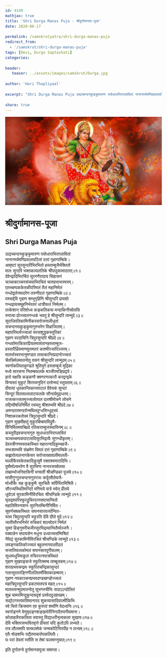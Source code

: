 ```yaml
---
id: 4149    
mathjax: true    
title: 'Shri Durga Manas Puja - श्रीदुर्गामानस-पूजा'    
date: 2020-06-17    

permalink: /samskrutyatra/shri-durga-manas-puja
redirect_from: 
  - '/samskrut/shri-durga-manas-puja'
tags: [Devi, Durga Saptashati]    
categories:    
    
header:    
   teaser: ../assets/images/samskrut/Durga.jpg    
    
author: 'Hari Thapliyaal'    
    
excerpt: "Shri Durga Manas Puja उद्यच्चन्दनकुङ्कुमारुण पयोधाराभिराप्लावितां नानानर्घ्यमणिप्रवालघटितां दत्तां गृहाणाम्बिके। आमृष्टां सुरसुन्दरीभिरभितो हस्ताम्बुजैर्भक्तितो मातः सुन्दरि भक्तकल्पलतिके श्रीपादुकामादरात्॥१॥ देवेन्द्रादिभिरर्चितं सुरगणैरादाय सिंहासनं चञ्चत्काञ्चनसंचयाभिरचितं चारुप्रभाभास्वरम्। एतच्चम्पककेतकीपरिमलं तैलं महानिर्मलं गन्धोद्वर्तनमादरेण तरुणीदत्तं गृहाणाम्बिके॥२॥ पश्‍चाद्देवि गृहाण शम्भुगृहिणि श्रीसुन्दरि प्रायशो गन्धद्रव्यसमूहनिर्भरतरं धात्रीफलं निर्मलम्। तत्केशान् परिशोध्य कङ्कतिकया मन्दाकिनीस्रोतसि"
    
share: true    
---
```

![](../assets/images/samskrut/Durga.jpg)    
    
# श्रीदुर्गामानस-पूजा    
## Shri Durga Manas Puja    
    
उद्यच्चन्दनकुङ्कुमारुण पयोधाराभिराप्लावितां    
नानानर्घ्यमणिप्रवालघटितां दत्तां गृहाणाम्बिके।    
आमृष्टां सुरसुन्दरीभिरभितो हस्ताम्बुजैर्भक्तितो    
मातः सुन्दरि भक्तकल्पलतिके श्रीपादुकामादरात्॥१॥    
देवेन्द्रादिभिरर्चितं सुरगणैरादाय सिंहासनं    
चञ्चत्काञ्चनसंचयाभिरचितं चारुप्रभाभास्वरम्।    
एतच्चम्पककेतकीपरिमलं तैलं महानिर्मलं    
गन्धोद्वर्तनमादरेण तरुणीदत्तं गृहाणाम्बिके॥२॥    
पश्‍चाद्देवि गृहाण शम्भुगृहिणि श्रीसुन्दरि प्रायशो    
गन्धद्रव्यसमूहनिर्भरतरं धात्रीफलं निर्मलम्।    
तत्केशान् परिशोध्य कङ्कतिकया मन्दाकिनीस्रोतसि    
स्‍नात्वा प्रोज्ज्वलगन्धकं भवतु हे श्रीसुन्दरि त्वन्मुदे॥३॥    
सुराधिपतिकामिनीकरसरोजनालीधृतां    
सचन्दनसकुङ्कुमागुरुभरेण विभ्राजिताम्।    
महापरिमलोज्ज्वलां सरसशुद्धकस्तूरिकां    
गृहाण वरदायिनि त्रिपुरसुन्दरि श्रीप्रदे॥४॥    
गन्धर्वामरकिन्नरप्रियतमासंतानहस्ताम्बुज-    
प्रस्तारैर्ध्रियमाणमुत्तमतरं काश्मीरजापिञ्जरम्।    
मातर्भास्वरभानुमण्डल लसत्कान्तिप्रदानोज्ज्वलं    
चैतन्निर्मलमातनोतु वसनं श्रीसुन्दरि त्वन्मुदम्॥५॥    
स्वर्णाकल्पितकुण्डले श्रुतियुगे हस्ताम्बुजे मुद्रिका    
मध्ये सारसना नितम्बफलके मञ्जीरमङ्घ्रिद्वये।    
हारो वक्षसि कङ्कणौ क्वणरणत्कारौ करद्वन्द्वके    
विन्यस्तं मुकुटं शिरस्यनुदिनं दत्तोन्मदं स्तूयताम्॥६॥    
ग्रीवायां धृतकान्तिकान्तपटलं ग्रैवेयकं सुन्दरं    
सिन्दूरं विलसल्ललाटफलके सौन्दर्यमुद्राधरम्।    
राजत्कज्जलमुज्ज्वलोत्पल दलश्रीमोचने लोचने    
तद्दिव्यौषधिनिर्मितं रचयतु श्रीशाम्भवि श्रीप्रदे॥७॥    
अमन्दतरमन्दरोन्मथितदुग्धसिन्धूद्भवं    
निशाकरकरोपमं त्रिपुरसुन्दरि श्रीप्रदे।    
गृहाण मुखमीक्षतुं मुकुरबिम्बमाविद्रुमै-    
र्विनिर्मितमघच्छिदे रतिकराम्बुजस्थायिनम्॥८॥    
कस्तूरीद्रवचन्दनागुरु सुधाधाराभिराप्लावितं    
चञ्चच्चम्पकपाटलादिसुरभिद्रव्यैः सुगन्धीकृतम्।    
देवस्त्रीगणमस्तकस्थित महारत्‍नादिकुम्भव्रजै-    
रम्भःशाम्भवि संभ्रमेण विमलं दत्तं गृहाणाम्बिके॥९॥    
कह्लारोत्पलनागकेसर सरोजाख्यावलीमालती-    
मल्लीकैरवकेतकादिकुसुमै रक्ताश्‍वमारादिभिः।    
पुष्पैर्माल्यभरेण वै सुरभिणा नानारसस्रोतसा    
ताम्राम्भोजनिवासिनीं भगवतीं श्रीचण्डिकां पूजये॥१०॥    
मांसीगुग्गुलचन्दनागुरुरजः कर्पूरशैलेयजै-    
र्माध्वीकैः सह कुङ्कुमैः सुरचितैः सर्पिर्भिरामिश्रितैः।    
सौरभ्यस्थितिमन्दिरे मणिमये पात्रे भवेत् प्रीतये    
धूपोऽयं सुरकामिनीविरचितः श्रीचण्डिके त्वन्मुदे॥११॥    
घृतद्रवपरिस्फुरद्रुचिररत्‍नयष्ट्यान्वितो    
महातिमिरनाशनः सुरनितम्बिनीनिर्मितः।    
सुवर्णचषकस्थितः सघनसारवर्त्यान्वित-    
स्तव त्रिपुरसुन्दरि स्फुरति देवि दीपो मुदे॥१२॥    
जातीसौरभनिर्भरं रुचिकरं शाल्योदनं निर्मलं    
युक्तं हिङ्गुमरीचजीरसुरभिद्रव्यान्वितैर्व्यञ्‍जनैः।    
पक्वान्नेन सपायसेन मधुना दध्याज्यसम्मिश्रितं    
नैवेद्यं सुरकामिनीविरचितं श्रीचण्डिके त्वन्मुदे॥१३॥    
लवङ्गकलिकोज्ज्वलं बहुलनागवल्लीदलं    
सजातिफलकोमलं सघनसारपूगीफलम्।    
सुधामधुरिमाकुलं रुचिररत्‍नपात्रस्थितं    
गृहाण मुखपङ्कजे स्फुरितमम्ब ताम्बूलकम्॥१४॥    
शरत्प्रभवचन्द्रमः स्फुरितचन्द्रिकासुन्दरं    
गलत्सुरतरङ्गिणीललितमौक्तिकाडम्बरम्।    
गृहाण नवकाञ्चनप्रभवदण्डखण्डोज्ज्वलं    
महात्रिपुरसुन्दरि प्रकटमातपत्रं महत्॥१५॥    
मातस्त्वन्मुदमातनोतु सुभगस्त्रीभिः सदाऽऽन्दोलितं    
शुभ्रं चामरमिन्दुकुन्दसदृशं प्रस्वेददुःखापहम्।    
सद्योऽगस्त्यवसिष्ठनारद शुकव्यासादिवाल्मीकिभिः    
स्वे चित्ते क्रियमाण एव कुरुतां शर्माणि वेदध्वनिः॥१६॥    
स्वर्गाङ्गणे वेणुमृदङ्गशङ्खभेरीनिनादैरुपगीयमाना।    
कोलाहलैराकलिता तवास्तु विद्याधरीनृत्यकला सुखाय॥१७॥    
देवि भक्तिरसभावितवृत्ते प्रीयतां यदि कुतोऽपि लभ्यते।    
तत्र लौल्यमपि सत्फलमेकं जन्मकोटिभिरपीह न लभ्यम्॥१८॥    
एतैः षोडशभिः पद्यैरुपचारोपकल्पितैः।    
यः परां देवतां स्तौति स तेषां फलमाप्‍नुयात्॥१९॥    
    
इति दुर्गातन्‍त्रे दुर्गामानसपूजा समाप्ता।    
    
